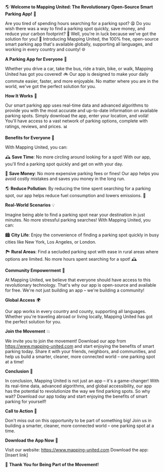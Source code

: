 🌎 **Welcome to Mapping United: The Revolutionary Open-Source Smart Parking App!** 🚗

Are you tired of spending hours searching for a parking spot? 😩 Do you wish there was a way to find a parking spot quickly, save money, and reduce your carbon footprint? 🌟 Well, you're in luck because we've got the solution for you! 🎉 Introducing Mapping United, the 100% free, open-source smart parking app that's available globally, supporting all languages, and working in every country and county! 🌐

**A Parking App for Everyone** 🌈

Whether you drive a car, take the bus, ride a train, bike, or walk, Mapping United has got you covered! 🚲 Our app is designed to make your daily commute easier, faster, and more enjoyable. No matter where you are in the world, we've got the perfect solution for you.

**How It Works** 🔧

Our smart parking app uses real-time data and advanced algorithms to provide you with the most accurate and up-to-date information on available parking spots. Simply download the app, enter your location, and voilà! You'll have access to a vast network of parking options, complete with ratings, reviews, and prices. 📊

**Benefits for Everyone** 💖

With Mapping United, you can:

🕰️ **Save Time**: No more circling around looking for a spot! With our app, you'll find a parking spot quickly and get on with your day.

💸 **Save Money**: No more expensive parking fees or fines! Our app helps you avoid costly mistakes and saves you money in the long run.

🌎 **Reduce Pollution**: By reducing the time spent searching for a parking spot, our app helps reduce fuel consumption and lowers emissions. 🌟

**Real-World Scenarios** 💡

Imagine being able to find a parking spot near your destination in just minutes. No more stressful parking searches! With Mapping United, you can:

🏙️ **City Life**: Enjoy the convenience of finding a parking spot quickly in busy cities like New York, Los Angeles, or London.

🏞️ **Rural Areas**: Find a secluded parking spot with ease in rural areas where options are limited. No more hours spent searching for a spot! 🕰️

**Community Empowerment** 💪

At Mapping United, we believe that everyone should have access to this revolutionary technology. That's why our app is open-source and available for free. We're not just building an app – we're building a community!

**Global Access** 🌍

Our app works in every country and county, supporting all languages. Whether you're traveling abroad or living locally, Mapping United has got the perfect solution for you.

**Join the Movement** 💥

We invite you to join the movement! Download our app from https://www.mapping-united.com and start enjoying the benefits of smart parking today. Share it with your friends, neighbors, and communities, and help us build a smarter, cleaner, more connected world – one parking spot at a time!

**Conclusion** 🎉

In conclusion, Mapping United is not just an app – it's a game-changer! With its real-time data, advanced algorithms, and global accessibility, our app has the potential to revolutionize the way we find parking spots. So why wait? Download our app today and start enjoying the benefits of smart parking for yourself!

**Call to Action** 📣

Don't miss out on this opportunity to be part of something big! Join us in building a smarter, cleaner, more connected world – one parking spot at a time.

**Download the App Now** 📲

Visit our website: https://www.mapping-united.com
Download the app: [Insert link]

🎉 **Thank You for Being Part of the Movement!**